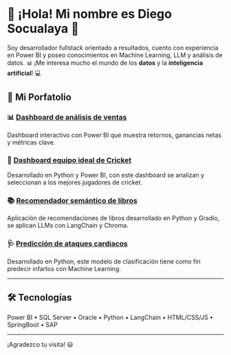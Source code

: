 # 👋 ¡Hola! Mi nombre es Diego Socualaya 👋

Soy desarrollador fullstack orientado a resultados, cuento con experiencia en Power BI y poseo conocimientos en Machine Learning, LLM y análisis de datos.
📊 ¡Me interesa mucho el mundo de los **datos** y la **inteligencia artificial**! 💻

## 🚀 Mi Porfatolio

### 📊 [Dashboard de análisis de ventas](https://github.com/diegosruiz18/Reporte-Ventas-TechSales) 
Dashboard interactivo con Power BI que muestra retornos, ganancias netas y métricas clave.

### 🏃 [Dashboard equipo ideal de Cricket](https://github.com/diegosruiz18/Caso-Equipo-Cricket)
Desarrollado en Python y Power BI, con este dashboard se analizan y seleccionan a los mejores jugadores de cricket.

### 📚 [Recomendador semántico de libros](https://github.com/diegosruiz18/Recomendador-Libros)
Aplicación de recomendaciones de libros desarrollado en Python y Gradio, se aplican LLMs con LangChain y Chroma.

### 🩺 [Predicción de ataques cardiacos](https://github.com/diegosruiz18/Prediccion-Infartos-ML)
Desarrollado en Python, este modelo de clasificación tiene como fin predecir infartos con Machine Learning.

---

## 🛠 Tecnologías
Power BI • SQL Server • Oracle • Python • LangChain • HTML/CSS/JS • SpringBoot • SAP

---

¡Agradezco tu visita! 😃
<!--
**diegosruiz18/diegosruiz18** is a ✨ _special_ ✨ repository because its `README.md` (this file) appears on your GitHub profile.

Here are some ideas to get you started:

- 🔭 I’m currently working on ...
- 🌱 I’m currently learning ...
- 👯 I’m looking to collaborate on ...
- 🤔 I’m looking for help with ...
- 💬 Ask me about ...
- 📫 How to reach me: ...
- 😄 Pronouns: ...
- ⚡ Fun fact: ...
-->
